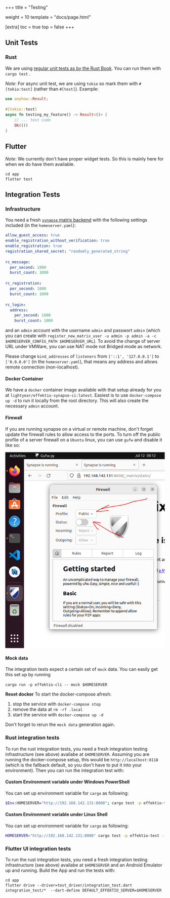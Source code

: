 +++
title = "Testing"

weight = 10
template = "docs/page.html"

[extra]
toc = true
top = false
+++

## Unit Tests

### Rust

We are using [regular unit tests as by the Rust Book](https://doc.rust-lang.org/book/ch11-00-testing.html). You can run them with `cargo test` .

_Note_: For async unit test, we are using `tokio` so mark them with `#[tokio:test]` (rather than `#[test]`). Example:

```rust
use anyhow::Result;

#[tokio::test]
async fn testing_my_feature() -> Result<()> {
    // ... test code
    Ok(())
}
```

## Flutter

_Note_: We currently don't have proper widget tests. So this is mainly here for when we do have them available.

```
cd app
flutter test
```


## Integration Tests

### Infrastructure

You need a fresh [`synapse` matrix backend](https://matrix-org.github.io/synapse/latest/) with the following settings included (in the `homeserver.yaml`):

```yaml
allow_guest_access: true
enable_registration_without_verification: true
enable_registration: true
registration_shared_secret: "randomly_generated_string"

rc_message:
  per_second: 1000
  burst_count: 1000

rc_registration:
  per_second: 1000
  burst_count: 1000

rc_login:
  address:
    per_second: 1000
    burst_count: 1000
```

and an `admin` account with the username `admin` and passwort `admin` (which you can create with `register_new_matrix_user -u admin -p admin -a -c $HOMESERVER_CONFIG_PATH $HOMESERVER_URL`). To avoid the change of server URL under VMWare, you can use NAT mode not Bridged mode as network.

Please change `bind_addresses` of `listeners` from `['::1', '127.0.0.1']` to `['0.0.0.0']` (in the `homeserver.yaml`), that means any address and allows remote connection (non-localhost).

#### Docker Container
We have a `docker` container image available with that setup already for you at `lightyear/effektio-synapse-ci:latest`. Easiest is to use `docker-compose up -d` to run it locally from the root directory. This will also create the necessary `admin` account.

#### Firewall

If you are running synapse on a virtual or remote machine, don't forget update the firewall rules to allow access to the ports. To turn off the public profile of a server firewall on a `Ubuntu` linux, you can use `gufw` and disable it like so:

![Ubuntu Firewall](../../../static/images/ubuntu-firewall.png)

#### Mock data
The integration tests expect a certain set of `mock` data. You can easily get this set up by running

`cargo run -p effektio-cli -- mock $HOMESERVER`

**Reset docker**
To start the docker-compose afresh:

1. stop the service with `docker-compose stop`
2. remove the data at `rm -rf .local`
3. start the service with `docker-compose up -d`

Don't forget to rerun the `mock data` generation again.

### Rust integration tests

To run the rust integration tests, you need a fresh integration testing infrastructure (see above) availabe at `$HOMESERVER`. Assuming you are running the docker-compose setup, this would be `http://localhost:8118` (which is the fallback default, so you don't have to put it into your environment). Then you can run the integration test with:

#### Custom Environment variable under Windows PowerShell

You can set up environment variable for `cargo` as following:

```bash
$Env:HOMESERVER="http://192.168.142.131:8008"; cargo test -p effektio-test -- --nocapture
```

#### Custom Environment variable under Linux Shell

You can set up environment variable for `cargo` as following:

```bash
HOMESERVER="http://192.168.142.131:8008" cargo test -p effektio-test -- --nocapture
```

### Flutter UI integration tests

To run the rust integration tests, you need a fresh integration testing infrastructure (see above) availabe at `$HOMESERVER` and an Android Emulator up and running. Build the App and run the tests with:

```
cd app
flutter drive --driver=test_driver/integration_test.dart integration_test/*  --dart-define DEFAULT_EFFEKTIO_SERVER=$HOMESERVER
```